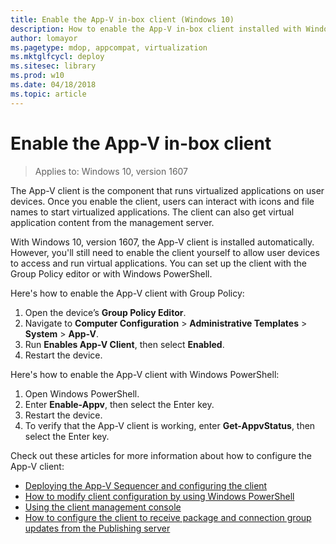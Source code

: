```yaml
---
title: Enable the App-V in-box client (Windows 10)
description: How to enable the App-V in-box client installed with Windows 10.
author: lomayor
ms.pagetype: mdop, appcompat, virtualization
ms.mktglfcycl: deploy
ms.sitesec: library
ms.prod: w10
ms.date: 04/18/2018
ms.topic: article
---
```

# Enable the App-V in-box client

>Applies to: Windows 10, version 1607

The App-V client is the component that runs virtualized applications on user devices. Once you enable the client, users can interact with icons and file names to start virtualized applications. The client can also get virtual application content from the management server.

With Windows 10, version 1607, the App-V client is installed automatically. However, you'll still need to enable the client yourself to allow user devices to access and run virtual applications. You can set up the client with the Group Policy editor or with Windows PowerShell.

Here's how to enable the App-V client with Group Policy:

1. Open the device’s **Group Policy Editor**.
2. Navigate to **Computer Configuration** > **Administrative Templates** > **System** > **App-V**.
3. Run **Enables App-V Client**, then select **Enabled**.
4. Restart the device.

Here's how to enable the App-V client with Windows PowerShell:

1. Open Windows PowerShell.
2. Enter **Enable-Appv**, then select the Enter key.
3. Restart the device.
4. To verify that the App-V client is working, enter **Get-AppvStatus**, then select the Enter key.

Check out these articles for more information about how to configure the App-V client:

* [Deploying the App-V Sequencer and configuring the client](appv-deploying-the-appv-sequencer-and-client.md)
* [How to modify client configuration by using Windows PowerShell](appv-modify-client-configuration-with-powershell.md)
* [Using the client management console](appv-using-the-client-management-console.md)
* [How to configure the client to receive package and connection group updates from the Publishing server](appv-configure-the-client-to-receive-updates-from-the-publishing-server.md)




